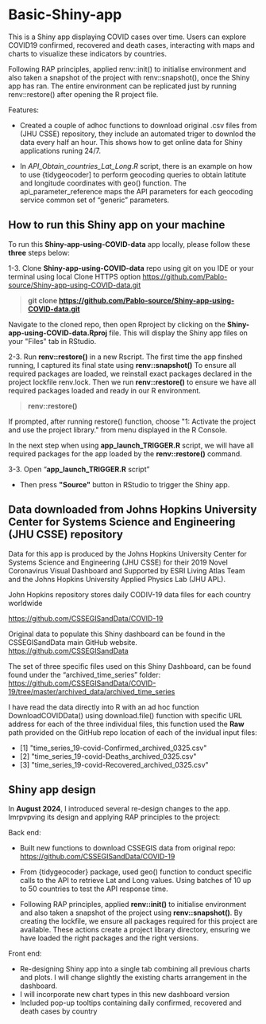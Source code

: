 # Basic-Shiny-app
This is a Shiny app displaying COVID cases over time. Users can explore COVID19 confirmed, recovered and death cases, interacting with maps and charts to visualize these indicators by countries.

Following RAP principles, applied renv::init() to initialise environment and also taken a snapshot of the project with renv::snapshot(), once the Shiny app has ran. The entire environment can be replicated just by running renv::restore() after opening the R project file.

Features:  

- Created a couple of adhoc functions to download original .csv files from (JHU CSSE) repository, they include an automated triger to downlod the data every half an hour. This shows how to get online data for Shiny applications runing 24/7. 

- In  *API_Obtain_countries_Lat_Long.R* script, there is an example on how to use {tidygeocoder] to perform geocoding queries to obtain latitute and longitude coordinates with geo() function. The api_parameter_reference maps the API parameters for each geocoding service common set of “generic” parameters.
  
## How to run this Shiny app on your machine

To run this **Shiny-app-using-COVID-data** app locally, please follow these **three** steps below:

1-3. Clone **Shiny-app-using-COVID-data** repo using git on you IDE or your terminal using local Clone HTTPS option
<https://github.com/Pablo-source/Shiny-app-using-COVID-data.git>

> **git clone https://github.com/Pablo-source/Shiny-app-using-COVID-data.git**

Navigate to the cloned repo, then open Rproject by clicking on the **Shiny-app-using-COVID-data.Rproj** file. This will display the Shiny app files on your "Files" tab in RStudio.

2-3. Run **renv::restore()** in a new Rscript. The first time the app finshed running, I captured its final state using **renv::snapshot()**
To ensure all required packages are loaded, we reinstall exact packages declared in the project lockfile renv.lock.
Then we run **renv::restore()** to ensure we have all required packages loaded and ready in our R environment.

> **renv::restore()**

If prompted, after running restore() function, choose "1: Activate the project and use the project library." from menu displayed in the R Console.

In the next step when using **app_launch_TRIGGER.R** script, we will have all required packages for the app loaded by the **renv::restore()** command.

3-3. Open “**app_launch_TRIGGER.R** script”
- Then  press **"Source"** button in RStudio to trigger the Shiny app.

## Data downloaded from Johns Hopkins University Center for Systems Science and Engineering (JHU CSSE) repository

Data for this app is produced by the Johns Hopkins University Center for Systems Science and Engineering (JHU CSSE) for their 2019 Novel Coronavirus Visual Dashboard and Supported by ESRI Living Atlas Team and the Johns Hopkins University Applied Physics Lab (JHU APL).

John Hopkins repository stores daily CODIV-19 data files for each country worldwide

https://github.com/CSSEGISandData/COVID-19 

Original data to populate this Shiny dashboard can be found in the CSSEGISandData main GitHub website. <https://github.com/CSSEGISandData>

The set of three specific files used on this Shiny Dashboard, can be found found under the  “archived_time_series” folder: <https://github.com/CSSEGISandData/COVID-19/tree/master/archived_data/archived_time_series>

I have read the data directly into R with an ad hoc function DownloadCOVIDData() using download.file() function with specific URL address for each of the three individual files, this function used the **Raw** path provided on the GitHub repo location of each of the invidual input files: 

- [1] "time_series_19-covid-Confirmed_archived_0325.csv"
- [2] "time_series_19-covid-Deaths_archived_0325.csv"   
- [3] "time_series_19-covid-Recovered_archived_0325.csv"

## Shiny app design

In **August 2024**, I introduced several re-design changes to the app. Imrpvpving its design and applying RAP principles to the project: 

Back end:
-   Built new functions to download CSSEGIS data from original repo: https://github.com/CSSEGISandData/COVID-19

-   From {tidygeocoder} package, used geo() function to conduct specific calls to the API to retrieve Lat and Long values. Using batches of 10 up to 50 countries to test the API response time.
  
-	Following RAP principles, applied **renv::init()** to initialise environment and also taken a snapshot of the project using **renv::snapshot()**. By creating the lockfile, we ensure all packages required for this project are available. These actions create a  project library directory, ensuring we have loaded the right packages and the right versions. 


Front end:
- Re-designing Shiny app into a single tab combining all previous charts and plots. I will change slightly the existing charts arrangement in the dashboard.
- I will incorporate new chart types in this new dashboard version
- Included pop-up tooltips containing daily confirmed, recovered and death cases by country
